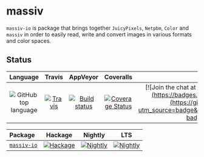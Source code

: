 # massiv

`massiv-io` is package that brings together `JuicyPixels`, `Netpbm`, `Color` and `massiv`
in order to easily read, write and convert images in various formats and color spaces.

## Status

| Language | Travis | AppVeyor | Coveralls |Gitter.im |
|:--------:|:------:|:--------:|:---------:|:--------:|
| ![GitHub top language](https://img.shields.io/github/languages/top/lehins/massiv-io.svg) | [![Travis](https://img.shields.io/travis/lehins/massiv-io/master.svg?label=Linux%20%26%20OS%20X)](https://travis-ci.org/lehins/massiv-io) | [![Build status](https://ci.appveyor.com/api/projects/status/k84digw9uo3ldqc9/branch/master?svg=true)](https://ci.appveyor.com/project/lehins/massiv-io/branch/master) | [![Coverage Status](https://coveralls.io/repos/github/lehins/massiv-io/badge.svg?branch=master)](https://coveralls.io/github/lehins/massiv-io?branch=master) | [![Join the chat at https://gitter.im/haskell-massiv/Lobby](https://badges.gitter.im/haskell-massiv/Lobby.svg)](https://gitter.im/haskell-massiv/Lobby?utm_source=badge&utm_medium=badge&utm_campaign=pr-badge&utm_content=badge)

|      Package       | Hackage | Nightly | LTS |
|:-------------------|:-------:|:-------:|:---:|
|  [`massiv-io`](https://github.com/lehins/massiv-io)|                                [![Hackage](https://img.shields.io/hackage/v/massiv-io.svg)](https://hackage.haskell.org/package/massiv-io)|                                                                                                  [![Nightly](https://www.stackage.org/package/massiv-io/badge/nightly)](https://www.stackage.org/nightly/package/massiv-io)|                                                                                   [![Nightly](https://www.stackage.org/package/massiv-io/badge/lts)](https://www.stackage.org/lts/package/massiv-io)|
